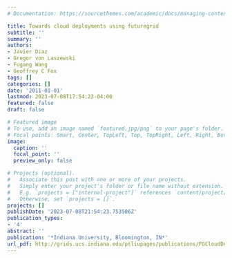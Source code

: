 ```yaml
---
# Documentation: https://sourcethemes.com/academic/docs/managing-content/

title: Towards cloud deployments using futuregrid
subtitle: ''
summary: ''
authors:
- Javier Diaz
- Gregor von Laszewski
- Fugang Wang
- Geoffrey C Fox
tags: []
categories: []
date: '2011-01-01'
lastmod: 2023-07-08T17:54:23-04:00
featured: false
draft: false

# Featured image
# To use, add an image named `featured.jpg/png` to your page's folder.
# Focal points: Smart, Center, TopLeft, Top, TopRight, Left, Right, BottomLeft, Bottom, BottomRight.
image:
  caption: ''
  focal_point: ''
  preview_only: false

# Projects (optional).
#   Associate this post with one or more of your projects.
#   Simply enter your project's folder or file name without extension.
#   E.g. `projects = ["internal-project"]` references `content/project/deep-learning/index.md`.
#   Otherwise, set `projects = []`.
projects: []
publishDate: '2023-07-08T21:54:23.753506Z'
publication_types:
- '4'
abstract: ''
publication: '*Indiana University, Bloomington, IN*'
url_pdf: http://grids.ucs.indiana.edu/ptliupages/publications/FGCloudDeployments.pdf
---
```

